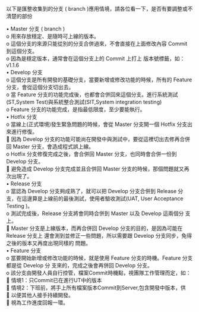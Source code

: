 以下是匯整收集到的分支 ( branch )應用情境，請各位看一下，是否有要調整或不清楚的部份

•	Master 分支 ( branch )  
o	用來存放穩定、是隨時可上線的版本。  
o	這個分支的來源只能從別的分支合併過來，不會直接在上面修改內容 Commit 到這個分支。  
o	因為是穩定版本，通常會在這個分支上的 Commit 上打上 版本號標籤，如：v1.1.6  
•	Develop 分支  
o	這個分支是所有開發的基礎分支，當要新增或修改功能的時候，所有的 Feature 分支，會從這個分支切出去。   
o	當 Feature 分支的功能完成後，也都會合併回來這個分支。進行系統測試(ST,System Test)與系統整合測試(SIT,System integration testing)  
o	Feature 分支的功能完成，是指最低限度，至少要能執行。  
•	Hotfix 分支  
o	當線上(正式環境)發生緊急問題的時候，會從 Master 分支開一個 Hotfix 分支出來進行修復。  
	因為 Develop 分支的功能可能尚在開發中與測試中，要從這裡切出去修再合併回 Master 分支，會造成程式誤上線。  
o	Hotfix 分支修復完成之後，會合併回 Master 分支，也同時會合併一份到 Develop 分支。  
	避免造成 Develop 分支完成並且合併回 Master 分支的時候，那個問題就又再次出現了。  
•	Release 分支  
o	當認為 Develop 分支夠成熟了，就可以把 Develop 分支合併到 Release 分支，在這邊算是上線前的最後測試，使用者驗收測試(UAT, User Acceptance Testing )。  
o	測試完成後，Release 分支將會同時合併到 Master 以及 Develop 這兩個分 支上。  
	Master 分支是上線版本，而再合併回 Develop 分支的目的，是因為可能在 Release 分支上 還會測到並修正一些問題，所以需要跟 Develop 分支同步，免得之後的版本又再度出現同樣的 問題。  
•	Feature 分支  
o	當要開始新增或修改功能的時候，就是使用 Feature 分支的時機。Feature 分支都是從 Develop 分 支來的，完成之後會再併回 Develop 分支。  
o	該分支由開發人員自行控管，檔案Commit時機點，視團隊工作管理而定，如：  
	情境1：只Commit已在進行UT中的版本  
	情境2：下班前，將手上所有檔案版本Commit到Server,包含開發中版本，供  
	以便其他人接手持續開發。  
	視為工作進度回報一環。  
